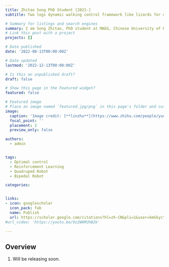 ```yaml
---
title: Zhitao Song PhD Student [2021-]
subtitle: Two legs dynamic walking control framework like lizards for quadruped robots.

# Summary for listings and search engines
summary: I am Song Zhitao, PhD student at MAEG, Chinese University of Hong Kong. I am mainly engaged in research on the structural design and optimization of legged robots including quadruped and biped. More specifically, the design part includes structural material selection, transmission mechanism calculation, finite element analysis, manufacturing process improvement, etc. The optimization part is to establish a multidisciplinary optimization model based on the data of different components of the robot under various motion conditions, and to find the optimal solution of the optimization model through some meta-heuristic algorithms to improve the performance of our robots.
# Link this post with a project
projects: []

# Date published
date: '2022-08-13T00:00:00Z'

# Date updated
lastmod: '2022-12-13T00:00:00Z'

# Is this an unpublished draft?
draft: false

# Show this page in the Featured widget?
featured: false

# Featured image
# Place an image named `featured.jpg/png` in this page's folder and customize its options here.
image:
  caption: 'Image credit: [**linzhu**](https://www.zhihu.com/people/yuexiaozhu)'
  focal_point: ''
  placement: 2
  preview_only: false

authors:
  - admin


tags:
  - Optimal control
  - Reinforcement Learning
  - Quadruped Robot
  - Bipedal Robot

categories:


links:
- icon: googlescholar
  icon_pack: fab
  name: Publish
  url: https://scholar.google.com/citations?hl=zh-CN&pli=1&user=kmGkycYAAAAJ
#url_video: 'https://youtu.be/9z2WHRUhB2k'

---
```


## Overview

1. Will be releasing soon.

